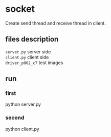 # socket
Create send thread and receive thread in client.
## files description
`server.py` server side</br>
`client.py` client side</br>
`driver_p002_c7` test images
## run
### first
python server.py
### second
python client.py

